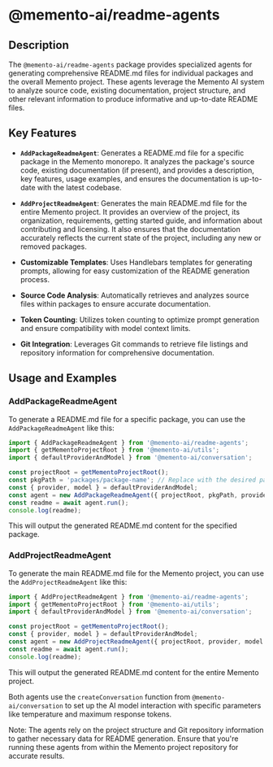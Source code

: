 # @memento-ai/readme-agents

## Description

The `@memento-ai/readme-agents` package provides specialized agents for generating comprehensive README.md files for individual packages and the overall Memento project. These agents leverage the Memento AI system to analyze source code, existing documentation, project structure, and other relevant information to produce informative and up-to-date README files.

## Key Features

- **`AddPackageReadmeAgent`**: Generates a README.md file for a specific package in the Memento monorepo. It analyzes the package's source code, existing documentation (if present), and provides a description, key features, usage examples, and ensures the documentation is up-to-date with the latest codebase.

- **`AddProjectReadmeAgent`**: Generates the main README.md file for the entire Memento project. It provides an overview of the project, its organization, requirements, getting started guide, and information about contributing and licensing. It also ensures that the documentation accurately reflects the current state of the project, including any new or removed packages.

- **Customizable Templates**: Uses Handlebars templates for generating prompts, allowing for easy customization of the README generation process.

- **Source Code Analysis**: Automatically retrieves and analyzes source files within packages to ensure accurate documentation.

- **Token Counting**: Utilizes token counting to optimize prompt generation and ensure compatibility with model context limits.

- **Git Integration**: Leverages Git commands to retrieve file listings and repository information for comprehensive documentation.

## Usage and Examples

### AddPackageReadmeAgent

To generate a README.md file for a specific package, you can use the `AddPackageReadmeAgent` like this:

```typescript
import { AddPackageReadmeAgent } from '@memento-ai/readme-agents';
import { getMementoProjectRoot } from '@memento-ai/utils';
import { defaultProviderAndModel } from '@memento-ai/conversation';

const projectRoot = getMementoProjectRoot();
const pkgPath = 'packages/package-name'; // Replace with the desired package path
const { provider, model } = defaultProviderAndModel;
const agent = new AddPackageReadmeAgent({ projectRoot, pkgPath, provider, model });
const readme = await agent.run();
console.log(readme);
```

This will output the generated README.md content for the specified package.

### AddProjectReadmeAgent

To generate the main README.md file for the Memento project, you can use the `AddProjectReadmeAgent` like this:

```typescript
import { AddProjectReadmeAgent } from '@memento-ai/readme-agents';
import { getMementoProjectRoot } from '@memento-ai/utils';
import { defaultProviderAndModel } from '@memento-ai/conversation';

const projectRoot = getMementoProjectRoot();
const { provider, model } = defaultProviderAndModel;
const agent = new AddProjectReadmeAgent({ projectRoot, provider, model });
const readme = await agent.run();
console.log(readme);
```

This will output the generated README.md content for the entire Memento project.

Both agents use the `createConversation` function from `@memento-ai/conversation` to set up the AI model interaction with specific parameters like temperature and maximum response tokens.

Note: The agents rely on the project structure and Git repository information to gather necessary data for README generation. Ensure that you're running these agents from within the Memento project repository for accurate results.
